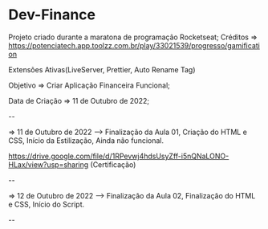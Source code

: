# Dev-Finance

Projeto criado durante a maratona de programação Rocketseat;
Créditos => https://potenciatech.app.toolzz.com.br/play/33021539/progresso/gamification

Extensões Ativas(LiveServer, Prettier, Auto Rename Tag)

Objetivo => Criar Aplicação Financeira Funcional;

Data de Criação => 11 de Outubro de 2022;

--

=> 11 de Outubro de 2022 --> Finalização da Aula 01,
Criação do HTML e CSS, Início da Estilização,
Ainda não funcional.

https://drive.google.com/file/d/1RPevwj4hdsUsyZff-i5nQNaLONO-HLax/view?usp=sharing (Certificação)

--

=> 12 de Outubro de 2022 --> Finalização da Aula 02,
Finalização do HTML e CSS, Início do Script.

--

